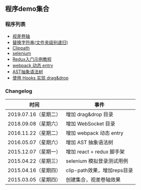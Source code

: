 ## 程序demo集合

### 程序列表

 - [视差卷轴](./mparallax/README.md)
 - [替换字符串(文件夹级别递归)](./reps/README.md)
 - [Clippath](./clippath/README.md)
 - [selenium](./selenium/README.md)
 - [Redux入门示例教程](./traffic/README.md)
 - [webpack 动态 entry](./dynamic-entry/README.md)
 - [AST抽象语法树](./ast/README.md)
 - [使用 Hooks 实现 drag&drop](./sl-drag-drop/README.md)


### Changelog

时间| 事件|
---|---
2019.07.16（星期二）| 增加 drag&drop 目录
2018.09.08（星期六）| 增加 WebSocket 目录
2016.11.22（星期二）| 增加 webpack 动态 entry
2016.05.07（星期六）| 增加 AST 抽象语法树
2015.12.07（星期一）| 增加 react + redux 脚手架
2015.04.22（星期三）| selenium 模拟登录测试用例
2015.04.16（星期四）| clip-path效果，增加reps目录
2015.03.05（星期四）| 创建集合，视差卷轴效果
